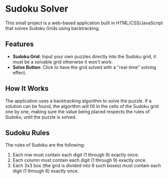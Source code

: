 # Sudoku Solver

This small project is a web-based application built in HTML/CSS/JavaScript that solves Sudoku Grids using backtracking.

## Features

- **Sudoku Grid**: Input your own puzzles directly into the Sudoku grid, it must be a solvable grid otherwise it won't work.
- **Solve Button**: Click to have the grid solved with a "real-time" solving effect.

## How It Works

The application uses a backtracking algorithm to solve the puzzle. If a solution can be found, the algorithm will fill in the cells of the Sudoku grid one by one, making sure the value being placed respects the rules of Sudoku, until the puzzle is solved.

## Sudoku Rules

The rules of Sudoku are the following:

1. Each row must contain each digit (1 through 9) exactly once.
2. Each column must contain each digit (1 through 9) exactly once.
3. Each 3x3 box (the grid is divided into 9 such boxes) must contain each digit (1 through 9) exactly once.
